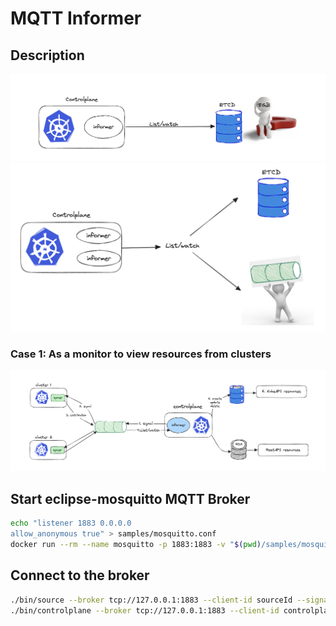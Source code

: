 # MQTT Informer

## Description 
![001](./docs/images/001.png)
![002](./docs/images/002.png)
### Case 1: As a monitor to view resources from clusters
![003](./docs/images/003.png)



## Start eclipse-mosquitto MQTT Broker
```bash
echo "listener 1883 0.0.0.0
allow_anonymous true" > samples/mosquitto.conf
docker run --rm --name mosquitto -p 1883:1883 -v "$(pwd)/samples/mosquitto.conf:/mosquitto/config/mosquitto.conf" eclipse-mosquitto
```

## Connect to the broker
```bash
./bin/source --broker tcp://127.0.0.1:1883 --client-id sourceId --signal-topic /signal --payload-topic /payload
./bin/controlplane --broker tcp://127.0.0.1:1883 --client-id controlplaneId --signal-topic /signal --payload-topic /payload
```